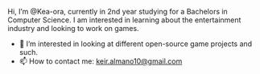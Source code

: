  Hi, I’m @Kea-ora, currently in 2nd year studying for a Bachelors in Computer Science. I am interested in learning about the entertainment industry and looking to work on games.

- 💞️ I’m interested in looking at different open-source game projects and such.
- 📫 How to contact me: keir.almano10@gmail.com


<!---
Kea-ora/Kea-ora is a ✨ special ✨ repository because its `README.md` (this file) appears on your GitHub profile.
You can click the Preview link to take a look at your changes.
--->
